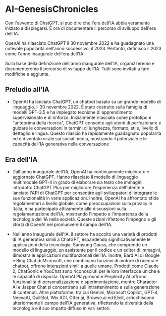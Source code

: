 # AI-GenesisChronicles

Con l'avvento di ChatGPT, si può dire che l'era dell'IA abbia veramente iniziato a dispiegarsi. È ora di documentare il percorso di sviluppo dell'era dell'IA.

OpenAI ha rilasciato ChatGPT il 30 novembre 2022 e ha guadagnato una notevole popolarità nell'anno successivo, il 2023. Pertanto, definisco il 2023 come l'anno inaugurale dell'era dell'IA.

Sulla base della definizione dell'anno inaugurale dell'IA, organizzeremo e documenteremo il percorso di sviluppo dell'IA. Tutti sono invitati a fare modifiche e aggiunte.

## Preludio all'IA

- OpenAI ha lanciato ChatGPT, un chatbot basato su un grande modello di linguaggio, il 30 novembre 2022. È stato costruito sulla famiglia di modelli GPT-3.5 e ha impiegato tecniche di apprendimento supervisionato e di rinforzo. Inizialmente rilasciato come prototipo e "anteprima della ricerca", ChatGPT consente agli utenti di perfezionare e guidare le conversazioni in termini di lunghezza, formato, stile, livello di dettaglio e lingua. Questo rilascio ha rapidamente guadagnato popolarità ed è diventato virale sui social media, mostrando il potenziale e le capacità dell'IA generativa nella conversazione​

## Era dell'IA

- Dall'anno inaugurale dell'IA, OpenAI ha continuamente migliorato e aggiornato ChatGPT. Hanno rilasciato il modello di linguaggio multimodale GPT-4 in grado di elaborare sia testo che immagini, introdotto ChatGPT Plus per migliorare l'esperienza dell'utente e lanciato l'API di ChatGPT per consentire agli sviluppatori di integrare le sue funzionalità in varie applicazioni. Inoltre, OpenAI ha affrontato sfide regolamentari a livello globale, come preoccupazioni sulla privacy in Italia, e ha partecipato attivamente alle discussioni sulla regolamentazione dell'IA, mostrando l'impatto e l'importanza della tecnologia dell'IA nella società. Queste azioni riflettono l'impegno e gli sforzi di OpenAI nel promuovere il campo dell'IA.

- Nell'anno inaugurale dell'IA, il settore ha accolto una varietà di prodotti di IA generativa simili a ChatGPT, espandendo significativamente le applicazioni della tecnologia. Samsung Gauss, che comprende un modello di linguaggio, un assistente per il codice e un editor di immagini, dimostra le applicazioni multifunzionali dell'IA. Inoltre, Bard AI di Google e Bing Chat di Microsoft, che combinano funzioni di motore di ricerca e chatbot, offrono interazioni simili a quelle umane. Prodotti come Claude 2, ChatSonic e YouChat sono riconosciuti per le loro interfacce uniche e le capacità di risposta. OpenAI Playground e Perplexity AI offrono funzionalità di personalizzazione e sperimentazione, mentre Character AI e Jasper Chat si concentrano sull'intrattenimento e sulla generazione di contenuti. Altre piattaforme, tra cui Gemini, Microsoft Copilot, GPT-4, NeevaAI, QuillBot, Wix ADI, Otter.ai, Browse.ai ed Elicit, arricchiscono ulteriormente il campo dell'IA generativa, riflettendo la diversità della tecnologia e il suo impatto diffuso in vari settori.
